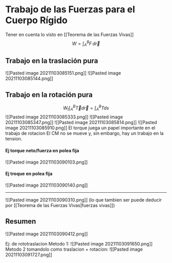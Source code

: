 # Trabajo de las Fuerzas para el Cuerpo Rígido
Tener en cuenta lo visto en [[Teorema de las Fuerzas Vivas]]
$$W = \int_{A}^{B} F \,d \vec r $$
## Trabajo en la traslación pura
![[Pasted image 20211103085151.png]]
![[Pasted image 20211103085144.png]]

## Trabajo en la rotación pura
$$W_t \int_{A}^{B} \vec T d \vec r = \int_{A}^{B} T ds$$
![[Pasted image 20211103085333.png]] 
![[Pasted image 20211103085347.png]]
![[Pasted image 20211103085814.png]]
![[Pasted image 20211103085910.png]]
El torque juega un papel importante en el trabajo de rotacion
El CM no se mueve y, sin embargo, 
hay un trabajo en la tension.

#### Ej torque neto/fuerza en polea fija
![[Pasted image 20211103090103.png]]

#### Ej troque en polea fija
![[Pasted image 20211103090140.png]]

---
![[Pasted image 20211103090310.png]]
(lo que tambien ser puede deducir por [[Teorema de las Fuerzas Vivas|fuerzas vivas]])


## Resumen 
![[Pasted image 20211103090412.png]]

Ej: de rototraslacion
Metodo 1: 
![[Pasted image 20211103091650.png]]
Metodo 2 tomandolo como traslacion + rotacion: 
![[Pasted image 20211103091727.png]]